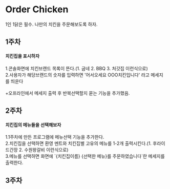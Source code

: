 # Order Chicken
1인 1닭은 필수. 나만의 치킨을 주문해보도록 하자.
## 1주차
<h4>치킨집을 표시하자</h4>
1.콘솔화면에 치킨브랜드 목록이 뜬다.(1. 굽네 2. BBQ 3. 처갓집 이런식으로)<br>
2.사용자가 해당브랜드의 숫자를 입력하면 '어서오세요 OOO치킨입니다' 라고 메세지를 띄운다<br>
<br>
+오프라인에서 메세지 출력 후 반복선택할지 묻는 기능을 추가했음.

## 2주차
<h4>치킨집의 메뉴들을 선택해보자</h4>
1.1주차에 만든 프로그램에 메뉴선택 기능을 추가한다.<br>
2.치킨집을 선택하면 환영 멘트와 치킨집별 고유의 메뉴를 1-2개 출력시킨다.(1. 후라이드간장 2. 수원왕갈비 이런식으로)<br>
3.메뉴를 선택하면 화면에 `{치킨집이름} {선택한 메뉴}를 주문하였습니다`란 메세지를 출력한다.<br>

## 3주차
